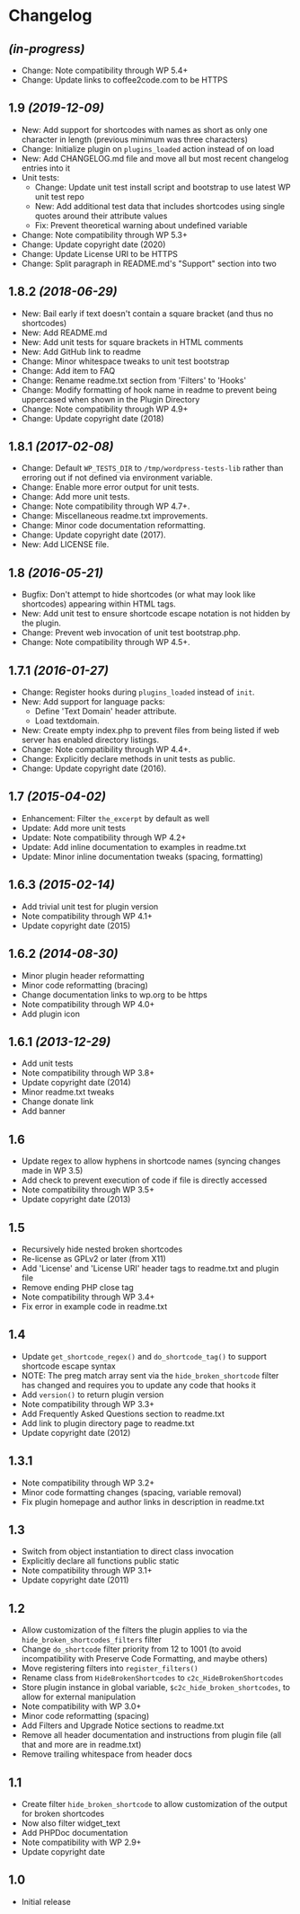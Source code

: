 # Changelog

## _(in-progress)_
* Change: Note compatibility through WP 5.4+
* Change: Update links to coffee2code.com to be HTTPS

## 1.9 _(2019-12-09)_
* New: Add support for shortcodes with names as short as only one character in length (previous minimum was three characters)
* Change: Initialize plugin on `plugins_loaded` action instead of on load
* New: Add CHANGELOG.md file and move all but most recent changelog entries into it
* Unit tests:
    * Change: Update unit test install script and bootstrap to use latest WP unit test repo
    * New: Add additional test data that includes shortcodes using single quotes around their attribute values
    * Fix: Prevent theoretical warning about undefined variable
* Change: Note compatibility through WP 5.3+
* Change: Update copyright date (2020)
* Change: Update License URI to be HTTPS
* Change: Split paragraph in README.md's "Support" section into two

## 1.8.2 _(2018-06-29)_
* New: Bail early if text doesn't contain a square bracket (and thus no shortcodes)
* New: Add README.md
* New: Add unit tests for square brackets in HTML comments
* New: Add GitHub link to readme
* Change: Minor whitespace tweaks to unit test bootstrap
* Change: Add item to FAQ
* Change: Rename readme.txt section from 'Filters' to 'Hooks'
* Change: Modify formatting of hook name in readme to prevent being uppercased when shown in the Plugin Directory
* Change: Note compatibility through WP 4.9+
* Change: Update copyright date (2018)

## 1.8.1 _(2017-02-08)_
* Change: Default `WP_TESTS_DIR` to `/tmp/wordpress-tests-lib` rather than erroring out if not defined via environment variable.
* Change: Enable more error output for unit tests.
* Change: Add more unit tests.
* Change: Note compatibility through WP 4.7+.
* Change: Miscellaneous readme.txt improvements.
* Change: Minor code documentation reformatting.
* Change: Update copyright date (2017).
* New: Add LICENSE file.

## 1.8 _(2016-05-21)_
* Bugfix: Don't attempt to hide shortcodes (or what may look like shortcodes) appearing within HTML tags.
* New: Add unit test to ensure shortcode escape notation is not hidden by the plugin.
* Change: Prevent web invocation of unit test bootstrap.php.
* Change: Note compatibility through WP 4.5+.

## 1.7.1 _(2016-01-27)_
* Change: Register hooks during `plugins_loaded` instead of `init`.
* New: Add support for language packs:
    * Define 'Text Domain' header attribute.
    * Load textdomain.
* New: Create empty index.php to prevent files from being listed if web server has enabled directory listings.
* Change: Note compatibility through WP 4.4+.
* Change: Explicitly declare methods in unit tests as public.
* Change: Update copyright date (2016).

## 1.7 _(2015-04-02)_
* Enhancement: Filter `the_excerpt` by default as well
* Update: Add more unit tests
* Update: Note compatibility through WP 4.2+
* Update: Add inline documentation to examples in readme.txt
* Update: Minor inline documentation tweaks (spacing, formatting)

## 1.6.3 _(2015-02-14)_
* Add trivial unit test for plugin version
* Note compatibility through WP 4.1+
* Update copyright date (2015)

## 1.6.2 _(2014-08-30)_
* Minor plugin header reformatting
* Minor code reformatting (bracing)
* Change documentation links to wp.org to be https
* Note compatibility through WP 4.0+
* Add plugin icon

## 1.6.1 _(2013-12-29)_
* Add unit tests
* Note compatibility through WP 3.8+
* Update copyright date (2014)
* Minor readme.txt tweaks
* Change donate link
* Add banner

## 1.6
* Update regex to allow hyphens in shortcode names (syncing changes made in WP 3.5)
* Add check to prevent execution of code if file is directly accessed
* Note compatibility through WP 3.5+
* Update copyright date (2013)

## 1.5
* Recursively hide nested broken shortcodes
* Re-license as GPLv2 or later (from X11)
* Add 'License' and 'License URI' header tags to readme.txt and plugin file
* Remove ending PHP close tag
* Note compatibility through WP 3.4+
* Fix error in example code in readme.txt

## 1.4
* Update `get_shortcode_regex()` and `do_shortcode_tag()` to support shortcode escape syntax
* NOTE: The preg match array sent via the `hide_broken_shortcode` filter has changed and requires you to update any code that hooks it
* Add `version()` to return plugin version
* Note compatibility through WP 3.3+
* Add Frequently Asked Questions section to readme.txt
* Add link to plugin directory page to readme.txt
* Update copyright date (2012)

## 1.3.1
* Note compatibility through WP 3.2+
* Minor code formatting changes (spacing, variable removal)
* Fix plugin homepage and author links in description in readme.txt

## 1.3
* Switch from object instantiation to direct class invocation
* Explicitly declare all functions public static
* Note compatibility through WP 3.1+
* Update copyright date (2011)

## 1.2
* Allow customization of the filters the plugin applies to via the `hide_broken_shortcodes_filters` filter
* Change `do_shortcode` filter priority from 12 to 1001 (to avoid incompatibility with Preserve Code Formatting, and maybe others)
* Move registering filters into `register_filters()`
* Rename class from `HideBrokenShortcodes` to `c2c_HideBrokenShortcodes`
* Store plugin instance in global variable, `$c2c_hide_broken_shortcodes`, to allow for external manipulation
* Note compatibility with WP 3.0+
* Minor code reformatting (spacing)
* Add Filters and Upgrade Notice sections to readme.txt
* Remove all header documentation and instructions from plugin file (all that and more are in readme.txt)
* Remove trailing whitespace from header docs

## 1.1
* Create filter `hide_broken_shortcode` to allow customization of the output for broken shortcodes
* Now also filter widget_text
* Add PHPDoc documentation
* Note compatibility with WP 2.9+
* Update copyright date

## 1.0
* Initial release
